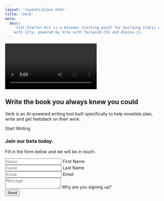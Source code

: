 ```yaml
---
layout: 'layouts/plain.html'
title: 'Verb'
meta:
  desc:
    '11st-Starter-Kit is a minimal starting point for building static websites
    with 11ty, powered by Vite with Tailwind CSS and Alpine.js.'
---
```


<div class="container px-6 ">
  <section class="md:flex justify-center ">
    <div class="md:flex md:order-2 pb-8 md:pb-0 w-full md:w-half">
      <div class="relative">
        <video class="rounded-[20px] relative z-10" autoplay>
            <!-- <source src="/media/describe.webm"
                    type="video/webm"> -->
            <source src="/media/describe.mp4"
                    type="video/mp4">
            Sorry, your browser doesn't support embedded videos.
        </video>
        <div class="w-[325px] h-[288px] bg-blurGreen absolute -top-8 -left-10 blur-3xl opacity-20"></div>
        <div class="w-[325px] h-[288px] bg-blurPurple absolute -top-8 -right-20 blur-3xl opacity-20"></div>
        <div class="w-[419px] h-[366px] bg-blurBlue absolute -bottom-10 right-8 blur-3xl opacity-20"></div> 
        <div class="w-[325px] h-[288px] bg-blurYellow absolute -bottom-20 -left-20 blur-3xl opacity-20"></div>
      </div>
    </div>
    <div class="md:flex md:order-1 w-full md:items-center md:justify-center md:w-half md:mr-20 lg:mr-0">
      <div class="lg:max-w-lg">
        <h1 class="mb-5">Write <span class="underline decoration-greenNeon decoration-5 underline-offset-[4px]">the book</span> you always knew you could</h1>
        <p class="mb-12 max-w-sm">Verb is an AI-powered writing tool built specifically to help novelists plan, write and get feebdack on their work.</p>
        <a x-on:click="modal = ! modal" class="btn btn-big">Start Writing</a>
      </div>
    </div>

  </section>
</div>

<div  x-bind:class="! modal ? 'hidden' : ''" 
      x-on:click="modal = false"
      class="z-0 fixed top-0 left-0 right-0 bottom-0 backdrop-blur-sm" ></div>
<div  x-bind:class="! modal ? 'hidden' : ''"
      class="z-20 fixed p-12 bg-white top-1/2 -translate-x-1/2 left-1/2 -translate-y-1/2  rounded-lg shadow-lg">
    <form action="https://formsubmit.co/e580d484c1b6fc937da48f7792dc6791" method="POST" >
      <div class="mb-4">
        <h3>Join our beta today.</h3>
        <p>Fill in the form below and we will be in touch.</p>
      </div>
      <div class="input mb-4">
        <input type="text" id="fname" placeholder="Name" class="w-full" />
        <label for="fname">First Name</label>
      </div>
      <div class="input mb-4">
        <input type="text" id="lname" placeholder="Name" class="w-full" />
        <label for="lname">Last Name</label>
      </div>
      <div class="input mb-4">
        <input type="email" id="email" name="Email" placeholder="Email" required="" class="w-full"
        />
        <label for="email">Email</label>
      </div>
      <div class="input mb-4">
        <textarea
          id="message"
          name="Message"
          placeholder="Message"
          required=""
          class="w-full"
        ></textarea>
        <label for="message">Why are you signing up?</label>
      </div>
      <button type="submit" class="btn btn-long">Send</button>
      <input
        type="hidden"
        name="_autoresponse"
        value="Got it, thanks will be in touch."
      />
      <input
        type="hidden"
        name="_next"
        value="https://elated-cori-24a9ee.netlify.app/thanks/"
      />
    </form>
  </div>

